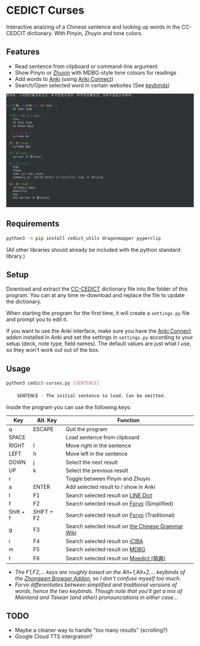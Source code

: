 # CEDICT Curses

Interactive analzing of a Chinese sentence and looking up words in the CC-CEDCIT dictionary. With Pinyin, Zhuyin and tone colors.

## __Features__

* Read sentence from clipboard or command-line argument
* Show Pinyin or [Zhuyin](https://en.wikipedia.org/wiki/Bopomofo) with MDBG-style tone colours for readings
* Add words to [Anki](https://apps.ankiweb.net/) (using [Anki Connect](https://foosoft.net/projects/anki-connect/))
* Search/Open selected word in certain websites (See [keybinds](#usage))

![screenshot](Screenshot.png)
  
## __Requirements__

```sh
python3 -m pip install cedict_utils dragonmapper pyperclip
```

(All other libraries should already be included with the python standard library.)

## __Setup__

Download and extract the [CC-CEDICT](https://www.mdbg.net/chinese/dictionary?page=cedict) dictionary file into the folder of this program. You can at any time re-download and replace the file to update the dictionary.

When starting the program for the first time, it will create a `settings.py` file and prompt you to edit it.

If you want to use the Anki interface, make sure you have the [Anki Connect](https://ankiweb.net/shared/info/2055492159) addon installed in Anki and set the settings in `settings.py` according to your setup (deck, note type, field names). The default values are just what I use, so they won't work out out of the box.

## __Usage__

```sh
python3 cedict-curses.py [SENTENCE]

    SENTENCE - The initial sentence to load. Can be omitted.
```


Inside the program you can use the following keys:

| Key       | Alt. Key   | Function 
| --------- | ---------- | --- 
| q         | ESCAPE     | Quit the program 
| SPACE     |            | Load sentence from clipboard 
| RIGHT     | l          | Move right in the sentence 
| LEFT      | h          | Move left in the sentence 
| DOWN      | j          | Select the next result 
| UP        | k          | Select the previous result 
| r         |            | Toggle between Pinyin and Zhuyin 
| a         | ENTER      | Add selected result to / show in Anki
| l         | F1         | Search selected result on [LINE Dict](https://dict.naver.com/linedict/zhendict/dict.html#/cnen/home)
| f         | F2         | Search selected result on [Forvo](https://forvo.com) (Simplified)
| Shift + f | SHIFT + F2 | Search selected result on [Forvo](https://forvo.com) (Traditional)
| g         | F3         | Search selected result on [the Chinese Grammar Wiki](https://resources.allsetlearning.com/chinese/grammar/Main_Page)
| i         | F4         | Search selected result on [iCIBA](https://www.iciba.com)
| m         | F5         | Search selected result on [MDBG](https://www.mdbg.net/chinese/dictionary)
| t         | F6         | Search selected result on [Moedict (萌典)](https://moedict.tw)


* _The F1,F2,... keys are roughly based on the Alt+1,Alt+2,... keybinds of the [Zhongwen Browser Addon](https://github.com/cschiller/zhongwen#readme), so I don't confuse myself too much._
* _Forvo differentiates between simplified and traditional versions of words, hence the two keybinds. Though note that you'll get a mix of Mainland and Taiwan (and other) pronounciations in either case..._

## __TODO__

* Maybe a cleaner way to handle "too many results" (scrolling?)
* Google Cloud TTS intergration?